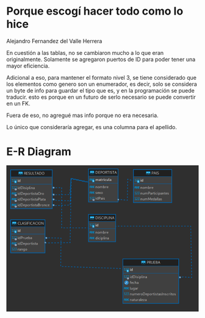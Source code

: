 # Porque escogí hacer todo como lo hice

Alejandro Fernandez del Valle Herrera

En cuestión a las tablas, no se cambiaron mucho a lo que eran originalmente. Solamente se agregaron puertos de ID para poder tener una mayor eficiencia.

Adicional a eso, para mantener el formato nivel 3, se tiene considerado que los elementos como genero son un enumerador, es decir, solo se considera un byte de info para guardar el tipo que es, y en la programación se puede traducir. esto es porque en un futuro de serlo necesario se puede convertir en un FK. 

Fuera de eso, no agregué mas info porque no era necesaria. 

Lo único que consideraría agregar, es una columna para el apellido.


# E-R Diagram

![Alt text](Screenshot%20from%202023-05-20%2021-34-54.png)